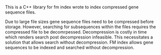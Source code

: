 This is a C++ library for fm index wrote to index compressed gene sequence files. 

Due to large file sizes gene sequence files need to be compressed before storage. However, searching for subsequences within the files 
requires the compressed file to be decomrpessed. Decompression is costly in time which renders search post decompression infeasible. This 
necessitates a solution that allows search without decompression. FM index allows gene sequences to be indexed and searched without 
decompression.
